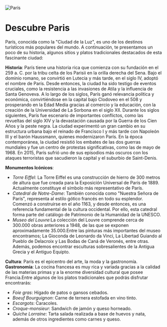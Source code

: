 ![París](https://i.postimg.cc/kXHPLYhy/p.jpg)

# **Descubre Paris**

París, conocida como la "Ciudad de la Luz", es uno de los destinos turísticos más populares del mundo. A continuación, te presentamos un poco de su historia, algunos sitios y platos tradicionales destacados de esta fascinante ciudad:

**Historia**: París tiene una historia rica que comienza con su fundación en el 259 a. C. por la tribu celta de los Parisii en la orilla derecha del Sena. Bajo el dominio romano, se convirtió en Lutecia y más tarde, en el siglo IV, adoptó el nombre de París. Desde entonces, la ciudad ha sido testigo de eventos cruciales, como la resistencia a las invasiones de Atila y la influencia de Santa Genoveva. A lo largo de los siglos, París ganó relevancia política y económica, convirtiéndose en la capital bajo Clodoveo en el 508 y prosperando en la Edad Media gracias al comercio y la educación, con la creación de la Universidad de La Sorbona en el siglo XII.
Durante los siglos siguientes, París fue escenario de importantes conflictos, como las revueltas del siglo XIV y la devastación causada por la Guerra de los Cien Años y la peste negra. La ciudad experimentó un gran cambio en su estructura urbana bajo el reinado de Francisco I y más tarde con Napoleón III y el barón Haussmann, quienes modernizaron París. En la época contemporánea, la ciudad resistió los embates de las dos guerras mundiales y fue un centro de protestas significativas, como las de mayo de 1968. En 2015, París sufrió uno de sus episodios más oscuros con los ataques terroristas que sacudieron la capital y el suburbio de Saint-Denis.

**Monumentos Icónicos**: 
- *Torre Eiffel*: La Torre Eiffel es una construcción de hierro de 300 metros de altura que fue creada para la Exposición Universal de París de 1889. Actualmente constituye el símbolo más representativo de París.
- *Catedral de Notre-Dame*: También conocida como "Nuestra Señora de París", representa al estilo gótico francés en todo su esplendor. Comenzó a construirse en el año 1163, y desde entonces, es una referencia fundamental de la cultura occidental. Por ello, esta catedral forma parte del catálogo de Patrimonio de la Humanidad de la UNESCO.
- *Museo del Louvre*:La colección del Louvre comprende cerca de 300.000 obras anteriores a 1948, de las que se exponen aproximadamente 35.000.Entre las pinturas más importantes del museo encontramos; La Gioconda de Leonardo da Vinci, La Libertad Guiando al Pueblo de Delacroix y Las Bodas de Caná de Veronés, entre otras. Además, podemos encontrar esculturas sobresalientes de la Antigua Grecia y el Antiguo Equipto.

**Cultura**: París es el epicentro del arte, la moda y la gastronomía.
**Gastronomía**: La cocina francesa es muy rica y variada gracias a la calidad de las materias primas y a la enorme diversidad cultural que posee Francia.Entre algunos de los platos tradicionales que podrás disfrutar encontrarás:

- *Foie gras*: Hígado de patos o gansos cebados.
- *Boeuf Bourguignon*: Carne de ternera estofada en vino tinto.
- *Escargots*: Caracoles.
- *Croque-monsieur*: Sandwich de jamón y queso horneado.
- *Quiche Lorraine*: Tarta salada realizada a base de huevos y nata, además de otros ingredientes como carnes y queso.
